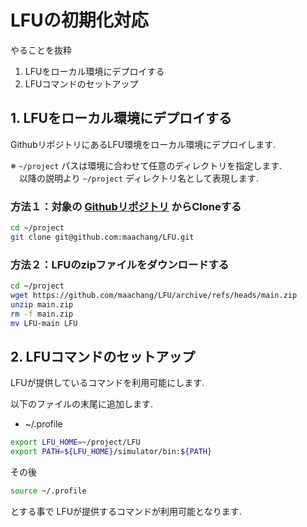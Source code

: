 # LFUの初期化対応

やることを抜粋

1. LFUをローカル環境にデプロイする
2. LFUコマンドのセットアップ

## 1. LFUをローカル環境にデプロイする

GithubリポジトリにあるLFU環境をローカル環境にデプロイします.

※ `~/project` パスは環境に合わせて任意のディレクトリを指定します.<br>
　以降の説明より `~/project` ディレクトリ名として表現します.

### 方法１：対象の [Githubリポジトリ](https://github.com/maachang/LFU) からCloneする

~~~bash
cd ~/project
git clone git@github.com:maachang/LFU.git
~~~

### 方法２：LFUのzipファイルをダウンロードする

~~~bash
cd ~/project
wget https://github.com/maachang/LFU/archive/refs/heads/main.zip
unzip main.zip
rm -f main.zip
mv LFU-main LFU
~~~

## 2. LFUコマンドのセットアップ

LFUが提供しているコマンドを利用可能にします.

以下のファイルの末尾に追加します.

- ~/.profile
~~~bash
export LFU_HOME=~/project/LFU
export PATH=${LFU_HOME}/simulator/bin:${PATH}
~~~

その後
~~~bash
source ~/.profile
~~~

とする事で LFUが提供するコマンドが利用可能となります.


